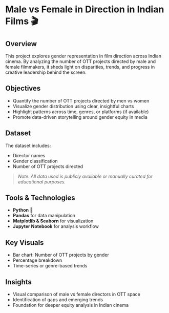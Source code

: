 # Male vs Female in Direction in Indian Films 🎬

## Overview
This project explores gender representation in film direction across Indian cinema. By analyzing the number of OTT projects directed by male and female filmmakers, it sheds light on disparities, trends, and progress in creative leadership behind the screen.

## Objectives
- Quantify the number of OTT projects directed by men vs women
- Visualize gender distribution using clear, insightful charts
- Highlight patterns across time, genres, or platforms (if available)
- Promote data-driven storytelling around gender equity in media

## Dataset
The dataset includes:
- Director names
- Gender classification
- Number of OTT projects directed

> *Note: All data used is publicly available or manually curated for educational purposes.*

## Tools & Technologies
- **Python** 🐍
- **Pandas** for data manipulation
- **Matplotlib & Seaborn** for visualization
- **Jupyter Notebook** for analysis workflow

## Key Visuals
- Bar chart: Number of OTT projects by gender
- Percentage breakdown 
- Time-series or genre-based trends

## Insights
- Visual comparison of male vs female directors in OTT space
- Identification of gaps and emerging trends
- Foundation for deeper equity analysis in Indian cinema


